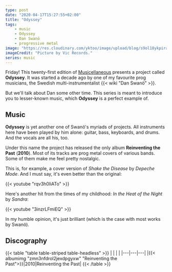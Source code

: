 ```yaml
---
type: post
date: "2020-04-17T15:27:55+02:00"
title: "Odyssey"
tags:
    - music
    - Odyssey
    - Dan Swanö
    - progressive metal
image: "https://res.cloudinary.com/yktoo/image/upload/blog/s9ol18ykpirahiwam4oh.png"
imageCredit: "Picture by Vic Records."
series: music
---
```


Friday! This twenty-first edition of [Musicellaneous](/series/music) presents a project called **Odyssey**. It was started a decade ago by one of my favourite prog musicians, the Swedish multi-instrumentalist {{< wiki "Dan Swanö" >}}.

But we'll talk about Dan some other time. This series is meant to introduce you to lesser-known music, which **Odyssey** is a perfect example of.

<!--more-->

## Music

**Odyssey** is yet another one of Swanö's myriads of projects. All instruments here have been played by him alone: guitar, bass, keyboards, and drums. And the vocals are all his, too.

Under this name the project has released the only album **Reinventing the Past** (**2010**). Most of its tracks are prog metal covers of various bands. Some of them make me feel pretty nostalgic.

This is, for example, a cover version of *Shake the Disease* by *Depeche Mode*. And I must say, it's even better than the original:

{{< youtube "rqv3h0liATo" >}}

Here's another hit from the times of my childhood: *In the Heat of the Night* by *Sandra*:

{{< youtube "3inzrLFmiEQ" >}}

In my humble opinion, it's just brilliant (which is the case with most works by Swanö).

## Discography

{{< table "table table-striped table-headless" >}}
|   |   |   |
|---|---|---|
|{{< albumimg "zmn3nfdrol2jexdpgyxw" "Reinventing the Past">}}|2010|Reinventing the Past|
{{< /table >}}
